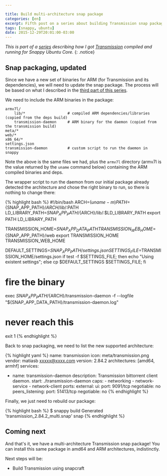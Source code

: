 ```yaml
---

title: Build multi-architecture snap package
categories: [en]
excerpt: Fifth post on a series about building Transmission snap package.
tags: [snappy, ubuntu]
date: 2015-12-29T20:01:00-03:00
---
```


*This is part of a [series](/tags/#snappy) describing how I got [Transmission](https://uappexplorer.com/app/transmission.matiasb) compiled and running for Snappy Ubuntu Core.*
{: .notice}

Snap packaging, updated
-----------------------

Since we have a new set of binaries for ARM (for Transmission and its dependencies), we will need to update the snap package. The process will be based on what I described in the [third part of this series](/en/snap-packaging-transmission).

We need to include the ARM binaries in the package:

    armv7l/
        lib/*                   # compiled ARM dependencies/libraries (copied from the deps build)
        transmission-daemon     # ARM binary for the daemon (copied from the transmission build)
    meta/*
    web/*
    x86_64/*
    settings.json
    transmission-daemon         # custom script to run the daemon in snappy

Note the above is the same files we had, plus the `armv7l` directory (armv7l is the value returned by the `uname` command below) containing the ARM compiled binaries and deps.

The wrapper script to run the daemon from our initial package already detected the architecture and chose the right binary to run, so there is nothing to change there:

{% highlight bash %}
#!/bin/bash
ARCH=$(uname -m)
PATH=${SNAP_APP_PATH}/${ARCH}/lib/:$PATH
LD_LIBRARY_PATH=${SNAP_APP_PATH}/${ARCH}/lib/:$LD_LIBRARY_PATH
export PATH LD_LIBRARY_PATH

TRANSMISSION_HOME=${SNAP_APP_DATA_PATH}
TRANSMISSION_WEB_HOME=${SNAP_APP_PATH}/web
export TRANSMISSION_HOME TRANSMISSION_WEB_HOME

DEFAULT_SETTINGS=${SNAP_APP_PATH}/settings.json
SETTINGS_FILE=$TRANSMISSION_HOME/settings.json
if test -f $SETTINGS_FILE;
then echo "Using existent settings";
else cp $DEFAULT_SETTINGS $SETTINGS_FILE; fi

# fire the binary
exec ${SNAP_APP_PATH}/${ARCH}/transmission-daemon -f --logfile "${SNAP_APP_DATA_PATH}/transmission-daemon.log"

# never reach this
exit 1
{% endhighlight %}

Back to snap packaging, we need to list the new supported architecture:

{% highlight yaml %}
name: transmission
icon: meta/transmission.png
vendor: matiasb <xxxxx@xxxx.com>
version: 2.84.2
architectures: [amd64, armhf]
services:
 - name: transmission-daemon
   description: Transmission bittorrent client daemon.
   start: ./transmission-daemon
   caps:
        - networking
        - network-service
        - network-client
   ports:
      external:
         ui:
            port: 9091/tcp
            negotiable: no
         peers_listening:
            port: 51413/tcp
            negotiable: no
{% endhighlight %}

Finally, we just need to rebuild our package:

{% highlight bash %}
$ snappy build
Generated 'transmission_2.84.2_multi.snap' snap
{% endhighlight %}


Coming next
-----------

And that's it, we have a multi-architecture Transmission snap package! You can install this same package in amd64 and ARM architectures, indistinctly.

Next steps will be:

* Build Transmission using snapcraft
